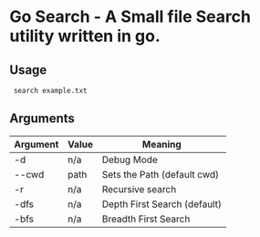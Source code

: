 # Go Search - A Small file Search utility written in go.

## Usage

` search example.txt`

## Arguments

| Argument | Value | Meaning                      |
| -------- | ----- | ---------------------------- |
| -d       | n/a   | Debug Mode                   |
| --cwd    | path  | Sets the Path (default cwd)  |
| -r       | n/a   | Recursive search             |
| -dfs     | n/a   | Depth First Search (default) |
| -bfs     | n/a   | Breadth First Search         |
